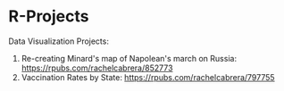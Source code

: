 # R-Projects

Data Visualization Projects:
1) Re-creating Minard's map of Napolean's march on Russia: https://rpubs.com/rachelcabrera/852773
2) Vaccination Rates by State: https://rpubs.com/rachelcabrera/797755
